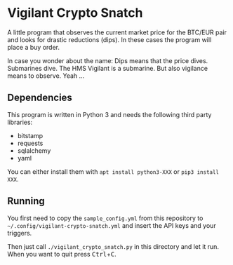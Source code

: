 # Vigilant Crypto Snatch

A little program that observes the current market price for the BTC/EUR pair
and looks for drastic reductions (dips). In these cases the program will place
a buy order.

In case you wonder about the name: Dips means that the price dives. Submarines
dive. The HMS Vigilant is a submarine. But also vigilance means to observe.
Yeah …

## Dependencies

This program is written in Python 3 and needs the following third party
libraries:

- bitstamp
- requests
- sqlalchemy
- yaml

You can either install them with `apt install python3-XXX` or `pip3 install
XXX`.

## Running

You first need to copy the `sample_config.yml` from this repository to
`~/.config/vigilant-crypto-snatch.yml` and insert the API keys and your
triggers.

Then just call `./vigilant_crypto_snatch.py` in this directory and let it run.
When you want to quit press <kbd>Ctrl</kbd>+<kbd>C</kbd>.
